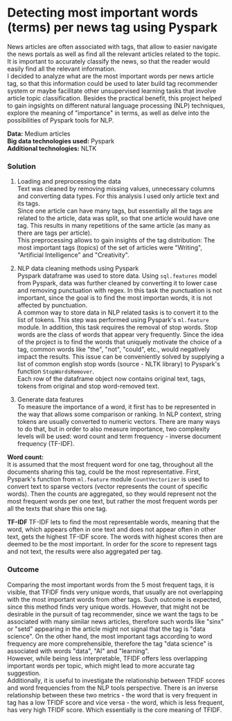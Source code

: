 # Detecting most important words (terms) per news tag using Pyspark

News articles are often associated with tags, that allow to easier navigate the news portals as well as find all the relevant articles related to the topic. It is important to accurately classify the news, so that the reader would easily find all the relevant information. <br>
I decided to analyze what are the most important words per news article tag, so that this information could be used to later build tag recommender system or maybe facilitate other unsupervised learning tasks that involve article topic classification. Besides the practical benefit, this project helped to gain ingsights on different natural language processing (NLP) techniques, explore the meaning of "importance" in terms, as well as delve into the possibilities of Pyspark tools for NLP. <br>

**Data:** Medium articles <br>
**Big data technologies used:** Pyspark <br>
**Additional technologies:** NLTK <br>

### Solution
<!-- # Most important terms (words) per tag
# Useful for: Build a tag recommender; EDA of text data; comparison of common word embedding techniques - bag of words and tfidf
# Importance could be:
# Frequency
# TF-IDF
# Topic modelling using LDA (not sure yet) -->

1. Loading and preprocessing the data <br>
Text was cleaned by removing missing values, unnecessary columns and converting data types. For this analysis I used only article text and its tags. <br>
Since one article can have many tags, but essentially all the tags are related to the article, data was split, so that one article would have one tag. This results in many repetitions of the same article (as many as there are tags per article). <br>
This preprocessing allows to gain insights of the tag distribution: The most important tags (topics) of the set of articles were "Writing", "Artificial Intelligence" and "Creativity". <br>

2. NLP data cleaning methods using Pyspark <br>
Pyspark dataframe was used to store data. Using `sql.features` model from Pyspark, data was further cleaned by converting it to lower case and removing punctuation with regex. In this task the punctuation is not important, since the goal is to find the most importan words, it is not affected by punctuation. <br>
A common way to store data in NLP related tasks is to convert it to the list of tokens. This step was performed using Pyspark's `ml.feature` module.  In addition, this task requires the removal of stop words. Stop words are the class of words that appear very frequently. Since the idea of the project is to find the words that uniquely motivate the choice of a tag, common words like "the", "not", "could", etc., would negatively impact the results. This issue can be conveniently solved by supplying a list of common english stop words (source - NLTK library) to Pyspark's function `StopWordsRemover`. <br> 
Each row of the dataframe object now contains original text, tags, tokens from original and stop word-removed text. <br>

3. Generate data features <br>
To measure the importance of a word, it first has to be represented in the way that allows some comparison or ranking. In NLP context, string tokens are usually converted to numeric vectors. There are many ways to do that, but in order to also measure importance, two complexity levels will be used: word count and term frequency - inverse document frequency (TF-IDF). <br>

**Word count:** <br>
It is assumed that the most frequent word for one tag, throughout all the documents sharing this tag, could be the most representative. First, Pyspark's function from `ml.feature` module `CountVectorizer` is used to convert text to sparse vectors (vector represents the count of specific words). Then the counts are aggregated, so they would represent not the most frequent words per one text, but rather the most frequent words per all the texts that share this one tag. <br>

**TF-IDF**
TF-IDF lets to find the most representable words, meaning that the word, which appears often in one text and does not appear often in other text, gets the highest TF-IDF score. The words with highest scores then are deemed to be the most important. In order for the score to represent tags and not text, the results were also aggregated per tag. 

### Outcome
Comparing the most important words from the 5 most frequent tags, it is visible, that TFIDF finds very unique words, that usually are not overlapping with the most important words from other tags. Such outcome is expected, since this method finds very unique words. However, that might not be desirable in the pursuit of tag recommender, since we want the tags to be associated with many similar news articles, therefore such words like "sinx" or "setd" appearing in the article might not signal that the tag is "data science". On the other hand, the most important tags according to word frequency are more comprehensible, therefore the tag "data science" is associated with words "data", "AI" and "learning". <br>
However, while being less interpretable, TFIDF offers less overlapping important words per topic,  which might lead to more accurate tag suggestion. <br>
Additionally, it is useful to investigate the relationship between TFIDF scores and word frequencies from the NLP tools perspective. There is an inverse relationship between these two metrics - the word that is very frequent in tag has a low TFIDF score and vice versa - the word, which is less frequent, has very high TFIDF score. Which essentially is the core meaning of TFIDF. 